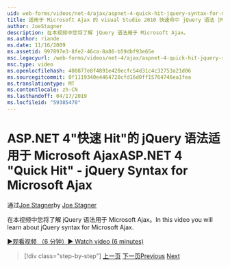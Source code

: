 ```yaml
---
uid: web-forms/videos/net-4/ajax/aspnet-4-quick-hit-jquery-syntax-for-microsoft-ajax
title: 适用于 Microsoft Ajax 的 visual Studio 2010 快速命中 jQuery 语法 |Microsoft Docs
author: JoeStagner
description: 在本视频中您将了解 jQuery 语法用于 Microsoft Ajax。
ms.author: riande
ms.date: 11/16/2009
ms.assetid: 997897e3-8fe2-46ca-8a86-b59dbf93e65e
msc.legacyurl: /web-forms/videos/net-4/ajax/aspnet-4-quick-hit-jquery-syntax-for-microsoft-ajax
msc.type: video
ms.openlocfilehash: 408877e8f4891e420ecfc54d31c4c32753a21d06
ms.sourcegitcommit: 0f1119340e4464720cfd16d0ff15764746ea1fea
ms.translationtype: MT
ms.contentlocale: zh-CN
ms.lasthandoff: 04/17/2019
ms.locfileid: "59385470"
---
```

# <a name="aspnet-4-quick-hit---jquery-syntax-for-microsoft-ajax"></a><span data-ttu-id="ea099-103">ASP.NET 4"快速 Hit"的 jQuery 语法适用于 Microsoft Ajax</span><span class="sxs-lookup"><span data-stu-id="ea099-103">ASP.NET 4 "Quick Hit" - jQuery Syntax for Microsoft Ajax</span></span>

<span data-ttu-id="ea099-104">通过[Joe Stagner](https://github.com/JoeStagner)</span><span class="sxs-lookup"><span data-stu-id="ea099-104">by [Joe Stagner](https://github.com/JoeStagner)</span></span>

<span data-ttu-id="ea099-105">在本视频中您将了解 jQuery 语法用于 Microsoft Ajax。</span><span class="sxs-lookup"><span data-stu-id="ea099-105">In this video you will learn about jQuery syntax for Microsoft Ajax.</span></span> 

[<span data-ttu-id="ea099-106">&#9654;观看视频 （6 分钟）</span><span class="sxs-lookup"><span data-stu-id="ea099-106">&#9654; Watch video (6 minutes)</span></span>](https://channel9.msdn.com/Blogs/ASP-NET-Site-Videos/aspnet-4-quick-hit-jquery-syntax-for-microsoft-ajax)

> [!div class="step-by-step"]
> <span data-ttu-id="ea099-107">[上一页](aspnet-4-quick-hit-the-scriptloader.md)
> [下一页](aspnet-4-quick-hit-ajax-data-templates.md)</span><span class="sxs-lookup"><span data-stu-id="ea099-107">[Previous](aspnet-4-quick-hit-the-scriptloader.md)
[Next](aspnet-4-quick-hit-ajax-data-templates.md)</span></span>
